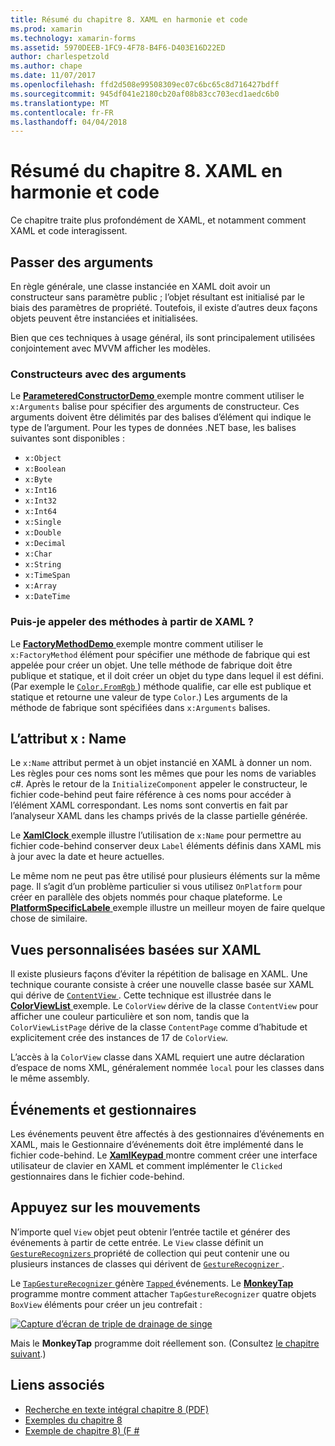 ```yaml
---
title: Résumé du chapitre 8. XAML en harmonie et code
ms.prod: xamarin
ms.technology: xamarin-forms
ms.assetid: 5970DEEB-1FC9-4F78-B4F6-D403E16D22ED
author: charlespetzold
ms.author: chape
ms.date: 11/07/2017
ms.openlocfilehash: ffd2d508e99508309ec07c6bc65c8d716427bdff
ms.sourcegitcommit: 945df041e2180cb20af08b83cc703ecd1aedc6b0
ms.translationtype: MT
ms.contentlocale: fr-FR
ms.lasthandoff: 04/04/2018
---
```

# <a name="summary-of-chapter-8-code-and-xaml-in-harmony"></a>Résumé du chapitre 8. XAML en harmonie et code

Ce chapitre traite plus profondément de XAML, et notamment comment XAML et code interagissent.

## <a name="passing-arguments"></a>Passer des arguments

En règle générale, une classe instanciée en XAML doit avoir un constructeur sans paramètre public ; l’objet résultant est initialisé par le biais des paramètres de propriété. Toutefois, il existe d’autres deux façons objets peuvent être instanciées et initialisées.

Bien que ces techniques à usage général, ils sont principalement utilisées conjointement avec MVVM afficher les modèles.

### <a name="constructors-with-arguments"></a>Constructeurs avec des arguments

Le [ **ParameteredConstructorDemo** ](https://github.com/xamarin/xamarin-forms-book-samples/tree/master/Chapter08/ParameteredConstructorDemo) exemple montre comment utiliser le `x:Arguments` balise pour spécifier des arguments de constructeur. Ces arguments doivent être délimités par des balises d’élément qui indique le type de l’argument. Pour les types de données .NET base, les balises suivantes sont disponibles :

- `x:Object`
- `x:Boolean`
- `x:Byte`
- `x:Int16`
- `x:Int32`
- `x:Int64`
- `x:Single`
- `x:Double`
- `x:Decimal`
- `x:Char`
- `x:String`
- `x:TimeSpan`
- `x:Array`
- `x:DateTime`

### <a name="can-i-call-methods-from-xaml"></a>Puis-je appeler des méthodes à partir de XAML ?

Le [ **FactoryMethodDemo** ](https://github.com/xamarin/xamarin-forms-book-samples/tree/master/Chapter08/FactoryMethodDemo) exemple montre comment utiliser le `x:FactoryMethod` élément pour spécifier une méthode de fabrique qui est appelée pour créer un objet. Une telle méthode de fabrique doit être publique et statique, et il doit créer un objet du type dans lequel il est défini. (Par exemple le [ `Color.FromRgb` ](https://developer.xamarin.com/api/member/Xamarin.Forms.Color.FromRgb/p/System.Double/System.Double/System.Double/)) méthode qualifie, car elle est publique et statique et retourne une valeur de type `Color`.) Les arguments de la méthode de fabrique sont spécifiées dans `x:Arguments` balises.

## <a name="the-xname-attribute"></a>L’attribut x : Name

Le `x:Name` attribut permet à un objet instancié en XAML à donner un nom. Les règles pour ces noms sont les mêmes que pour les noms de variables c#. Après le retour de la `InitializeComponent` appeler le constructeur, le fichier code-behind peut faire référence à ces noms pour accéder à l’élément XAML correspondant. Les noms sont convertis en fait par l’analyseur XAML dans les champs privés de la classe partielle générée.

Le [ **XamlClock** ](https://github.com/xamarin/xamarin-forms-book-samples/tree/master/Chapter08/XamlClock) exemple illustre l’utilisation de `x:Name` pour permettre au fichier code-behind conserver deux `Label` éléments définis dans XAML mis à jour avec la date et heure actuelles.

Le même nom ne peut pas être utilisé pour plusieurs éléments sur la même page. Il s’agit d’un problème particulier si vous utilisez `OnPlatform` pour créer en parallèle des objets nommés pour chaque plateforme. Le [ **PlatformSpecificLabele** ](https://github.com/xamarin/xamarin-forms-book-samples/tree/master/Chapter08/PlatformSpecificLabels) exemple illustre un meilleur moyen de faire quelque chose de similaire.

## <a name="custom-xaml-based-views"></a>Vues personnalisées basées sur XAML

Il existe plusieurs façons d’éviter la répétition de balisage en XAML. Une technique courante consiste à créer une nouvelle classe basée sur XAML qui dérive de [ `ContentView` ](https://developer.xamarin.com/api/type/Xamarin.Forms.ContentView/). Cette technique est illustrée dans le [ **ColorViewList** ](https://github.com/xamarin/xamarin-forms-book-samples/tree/master/Chapter08/ColorViewList) exemple. Le `ColorView` dérive de la classe `ContentView` pour afficher une couleur particulière et son nom, tandis que la `ColorViewListPage` dérive de la classe `ContentPage` comme d’habitude et explicitement crée des instances de 17 de `ColorView`.

L’accès à la `ColorView` classe dans XAML requiert une autre déclaration d’espace de noms XML, généralement nommée `local` pour les classes dans le même assembly.

## <a name="events-and-handlers"></a>Événements et gestionnaires

Les événements peuvent être affectés à des gestionnaires d’événements en XAML, mais le Gestionnaire d’événements doit être implémenté dans le fichier code-behind. Le [ **XamlKeypad** ](https://github.com/xamarin/xamarin-forms-book-samples/tree/master/Chapter08/XamlKeypad) montre comment créer une interface utilisateur de clavier en XAML et comment implémenter le `Clicked` gestionnaires dans le fichier code-behind.

## <a name="tap-gestures"></a>Appuyez sur les mouvements

N’importe quel `View` objet peut obtenir l’entrée tactile et générer des événements à partir de cette entrée. Le `View` classe définit un [ `GestureRecognizers` ](https://developer.xamarin.com/api/property/Xamarin.Forms.View.GestureRecognizers/) propriété de collection qui peut contenir une ou plusieurs instances de classes qui dérivent de [ `GestureRecognizer` ](https://developer.xamarin.com/api/type/Xamarin.Forms.GestureRecognizer/).

Le [ `TapGestureRecognizer` ](https://developer.xamarin.com/api/type/Xamarin.Forms.TapGestureRecognizer/) génère [ `Tapped` ](https://developer.xamarin.com/api/event/Xamarin.Forms.TapGestureRecognizer.Tapped/) événements. Le [ **MonkeyTap** ](https://github.com/xamarin/xamarin-forms-book-samples/tree/master/Chapter08/MonkeyTap) programme montre comment attacher `TapGestureRecognizer` quatre objets `BoxView` éléments pour créer un jeu contrefait :

[![Capture d’écran de triple de drainage de singe](images/ch08fg07-small.png "imite le jeu")](images/ch08fg07-large.png#lightbox "imite le jeu")

Mais le **MonkeyTap** programme doit réellement son. (Consultez [le chapitre suivant](chapter09.md).)



## <a name="related-links"></a>Liens associés

- [Recherche en texte intégral chapitre 8 (PDF)](https://download.xamarin.com/developer/xamarin-forms-book/XamarinFormsBook-Ch08-Apr2016.pdf)
- [Exemples du chapitre 8](https://github.com/xamarin/xamarin-forms-book-samples/tree/master/Chapter08)
- [Exemple de chapitre 8) (F #](https://github.com/xamarin/xamarin-forms-book-samples/tree/master/Chapter08/FS/XamlKeypad)
